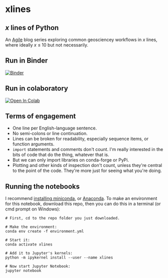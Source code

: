 # xlines

## *x* lines of Python

An [Agile](http://www.agilescientific.com/) blog series exploring common geosciencey workflows in *x* lines, where ideally *x* &le; 10 but not necessarily.

## Run in Binder

[![Binder](https://mybinder.org/badge_logo.svg)](https://mybinder.org/v2/gh/agile-geoscience/xlines/master?filepath=notebooks)

## Run in colaboratory

[![Open In Colab](https://colab.research.google.com/assets/colab-badge.svg)](https://colab.research.google.com/github/agile-geoscience/xlines)

## Terms of engagement

- One line per English-language sentence.
- No semi-colons or line continuation.
- Lines can be broken for readability, especially sequence items, or function arguments.
- `import` statements and comments don't count. I'm really interested in the bits of code that do the thing, whatever that is.
- But we can only import libraries on conda-forge or PyPi.
- Plotting and other kinds of inspection don't count, unless they're central to the point of the code. They're more just for seeing what you're doing.


## Running the notebooks

I recommend [installing miniconda](https://conda.io/en/latest/miniconda.html), or  [Anaconda](https://www.anaconda.com/distribution/). To make an environment for this notebook, download this repo, then you can do this in a terminal (or cmd prompt on Windows):

    # First, cd to the repo folder you just downloaded.

    # Make the environment:
    conda env create -f environment.yml
    
    # Start it:
    conda activate xlines

    # Add it to Jupyter's kernels:
    python -m ipykernel install --user --name xlines

    # Now start Jupyter Notebook:
    jupyter notebook


